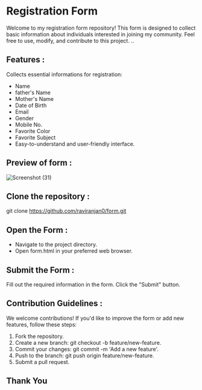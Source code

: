 # Registration Form
Welcome to my registration form repository! This form is designed to collect basic information about individuals interested in joining my community. Feel free to use, modify, and contribute to this project.
..
## Features :
Collects essential informations for registration:

- Name
- father's Name 
- Mother's Name
- Date of Birth
- Email
- Gender
- Mobile No.
- Favorite Color
- Favorite Subject
- Easy-to-understand and user-friendly interface.

## Preview of form :

![Screenshot (31)](https://github.com/raviranjan0/Form/assets/100368738/685b1554-44b7-4b6c-bb68-e9684cc85543)


## Clone the repository :
git clone https://github.com/raviranjan0/form.git

## Open the Form :

- Navigate to the project directory.
- Open form.html in your preferred web browser.

## Submit the Form :
Fill out the required information in the form.
Click the "Submit" button.

## Contribution Guidelines :
We welcome contributions! If you'd like to improve the form or add new features, follow these steps:

1. Fork the repository.
2. Create a new branch: git checkout -b feature/new-feature.
3. Commit your changes: git commit -m 'Add a new feature'.
4. Push to the branch: git push origin feature/new-feature.
5. Submit a pull request.

## Thank You

